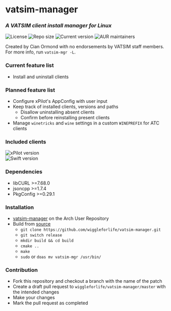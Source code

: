 # vatsim-manager
### *A VATSIM client install manager for Linux*
![License](https://img.shields.io/github/license/wiggleforlife/vatsim-manager?style=for-the-badge)
![Repo size](https://img.shields.io/github/repo-size/wiggleforlife/vatsim-manager?style=for-the-badge)
![Current version](https://img.shields.io/aur/version/vatsim-manager?style=for-the-badge)
![AUR maintainers](https://img.shields.io/aur/maintainer/vatsim-manager?style=for-the-badge)

Created by Cian Ormond with no endorsements by VATSIM staff members. For more info, run `vatsim-mgr -L`.

### Current feature list
* Install and uninstall clients

### Planned feature list
* Configure xPilot's AppConfig with user input
* Keep track of installed clients, versions and paths
  * Disallow uninstalling absent clients
  * Confirm before reinstalling present clients
* Manage `winetricks` and `wine` settings in a custom `WINEPREFIX` for ATC clients

### Included clients
![xPilot version](https://img.shields.io/github/v/release/xpilot-project/xpilot?include_prereleases&label=xPilot&style=flat-square)  
![Swift version](https://img.shields.io/github/v/release/swift-project/pilotclient?include_prereleases&label=Swift&style=flat-square)
<!--TODO use version from VERSIONS-->

### Dependencies
* libCURL >=7.68.0
* jsoncpp >=1.7.4
* PkgConfig >=0.29.1

### Installation
* [vatsim-manager](https://aur.archlinux.org/packages/vatsim-manager) on the Arch User Repository
* Build from [source](https://github.com/wiggleforlife/vatsim-manager/tree/release)
  * `git clone https://github.com/wiggleforlife/vatsim-manager.git`
  * `git switch release`
  * `mkdir build && cd build`
  * `cmake ..`
  * `make`
  * `sudo` or `doas mv vatsim-mgr /usr/bin/`

### Contribution
* Fork this repository and checkout a branch with the name of the patch
* Create a draft pull request to `wiggleforlife/vatsim-manager/master` with the intended changes
* Make your changes
* Mark the pull request as completed
